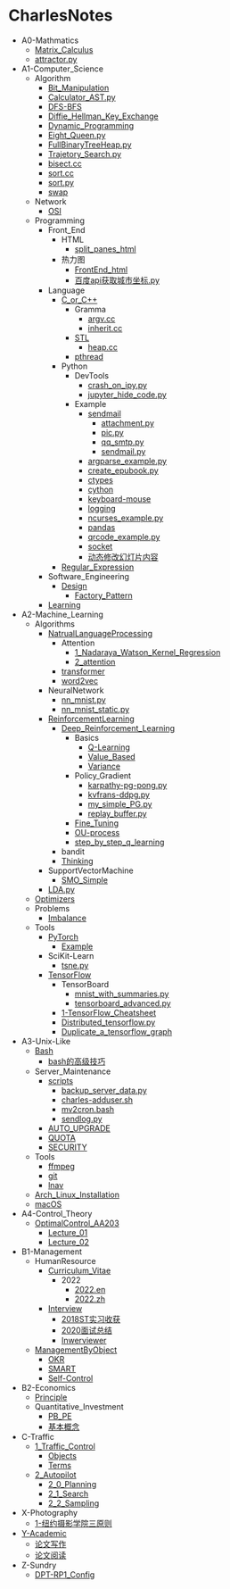 # CharlesNotes

- A0-Mathmatics
  - [Matrix_Calculus](A0-Mathmatics/Matrix_Calculus.md)
  - [attractor.py](A0-Mathmatics/attractor.py.md)
- A1-Computer_Science
  - Algorithm
    - [Bit_Manipulation](A1-Computer_Science/Algorithm/Bit_Manipulation.md)
    - [Calculator_AST.py](A1-Computer_Science/Algorithm/Calculator_AST.py.md)
    - [DFS-BFS](A1-Computer_Science/Algorithm/DFS-BFS.md)
    - [Diffie_Hellman_Key_Exchange](A1-Computer_Science/Algorithm/Diffie_Hellman_Key_Exchange.md)
    - [Dynamic_Programming](A1-Computer_Science/Algorithm/Dynamic_Programming.md)
    - [Eight_Queen.py](A1-Computer_Science/Algorithm/Eight_Queen.py.md)
    - [FullBinaryTreeHeap.py](A1-Computer_Science/Algorithm/FullBinaryTreeHeap.py.md)
    - [Trajetory_Search.py](A1-Computer_Science/Algorithm/Trajetory_Search.py.md)
    - [bisect.cc](A1-Computer_Science/Algorithm/bisect.cc.md)
    - [sort.cc](A1-Computer_Science/Algorithm/sort.cc.md)
    - [sort.py](A1-Computer_Science/Algorithm/sort.py.md)
    - [swap](A1-Computer_Science/Algorithm/swap.md)
  - Network
    - [OSI](A1-Computer_Science/Network/OSI.md)
  - Programming
    - Front_End
      - HTML
        - [split_panes_html](A1-Computer_Science/Programming/Front_End/HTML/split_panes_html.md)
      - 热力图
        - [FrontEnd_html](A1-Computer_Science/Programming/Front_End/热力图/FrontEnd_html.md)
        - [百度api获取城市坐标.py](A1-Computer_Science/Programming/Front_End/热力图/百度api获取城市坐标.py.md)
    - Language
      - [C_or_C++](A1-Computer_Science/Programming/Language/C_or_C++/README.md)
        - Gramma
          - [argv.cc](A1-Computer_Science/Programming/Language/C_or_C++/Gramma/argv.cc.md)
          - [inherit.cc](A1-Computer_Science/Programming/Language/C_or_C++/Gramma/inherit.cc.md)
        - [STL](A1-Computer_Science/Programming/Language/C_or_C++/STL/README.md)
          - [heap.cc](A1-Computer_Science/Programming/Language/C_or_C++/STL/heap.cc.md)
        - [pthread](A1-Computer_Science/Programming/Language/C_or_C++/pthread.md)
      - Python
        - DevTools
          - [crash_on_ipy.py](A1-Computer_Science/Programming/Language/Python/DevTools/crash_on_ipy.py.md)
          - [jupyter_hide_code.py](A1-Computer_Science/Programming/Language/Python/DevTools/jupyter_hide_code.py.md)
        - Example
          - [sendmail](A1-Computer_Science/Programming/Language/Python/Example/sendmail/README.md)
            - [attachment.py](A1-Computer_Science/Programming/Language/Python/Example/sendmail/attachment.py.md)
            - [pic.py](A1-Computer_Science/Programming/Language/Python/Example/sendmail/pic.py.md)
            - [qq_smtp.py](A1-Computer_Science/Programming/Language/Python/Example/sendmail/qq_smtp.py.md)
            - [sendmail.py](A1-Computer_Science/Programming/Language/Python/Example/sendmail/sendmail.py.md)
          - [argparse_example.py](A1-Computer_Science/Programming/Language/Python/Example/argparse_example.py.md)
          - [create_epubook.py](A1-Computer_Science/Programming/Language/Python/Example/create_epubook.py.md)
          - [ctypes](A1-Computer_Science/Programming/Language/Python/Example/ctypes.md)
          - [cython](A1-Computer_Science/Programming/Language/Python/Example/cython.md)
          - [keyboard-mouse](A1-Computer_Science/Programming/Language/Python/Example/keyboard-mouse.md)
          - [logging](A1-Computer_Science/Programming/Language/Python/Example/logging.md)
          - [ncurses_example.py](A1-Computer_Science/Programming/Language/Python/Example/ncurses_example.py.md)
          - [pandas](A1-Computer_Science/Programming/Language/Python/Example/pandas.md)
          - [qrcode_example.py](A1-Computer_Science/Programming/Language/Python/Example/qrcode_example.py.md)
          - [socket](A1-Computer_Science/Programming/Language/Python/Example/socket.md)
          - [动态修改幻灯片内容](A1-Computer_Science/Programming/Language/Python/Example/动态修改幻灯片内容.md)
      - [Regular_Expression](A1-Computer_Science/Programming/Language/Regular_Expression.md)
    - Software_Engineering
      - [Design](A1-Computer_Science/Programming/Software_Engineering/Design/README.md)
        - [Factory_Pattern](A1-Computer_Science/Programming/Software_Engineering/Design/Factory_Pattern.md)
    - [Learning](A1-Computer_Science/Programming/Learning.md)
- A2-Machine_Learning
  - Algorithms
    - [NatrualLanguageProcessing](A2-Machine_Learning/Algorithms/NatrualLanguageProcessing/README.md)
      - Attention
        - [1_Nadaraya_Watson_Kernel_Regression](A2-Machine_Learning/Algorithms/NatrualLanguageProcessing/Attention/1_Nadaraya_Watson_Kernel_Regression.md)
        - [2_attention](A2-Machine_Learning/Algorithms/NatrualLanguageProcessing/Attention/2_attention.md)
      - [transformer](A2-Machine_Learning/Algorithms/NatrualLanguageProcessing/transformer.md)
      - [word2vec](A2-Machine_Learning/Algorithms/NatrualLanguageProcessing/word2vec.md)
    - NeuralNetwork
      - [nn_mnist.py](A2-Machine_Learning/Algorithms/NeuralNetwork/nn_mnist.py.md)
      - [nn_mnist_static.py](A2-Machine_Learning/Algorithms/NeuralNetwork/nn_mnist_static.py.md)
    - [ReinforcementLearning](A2-Machine_Learning/Algorithms/ReinforcementLearning/README.md)
      - [Deep_Reinforcement_Learning](A2-Machine_Learning/Algorithms/ReinforcementLearning/Deep_Reinforcement_Learning/README.md)
        - Basics
          - [Q-Learning](A2-Machine_Learning/Algorithms/ReinforcementLearning/Deep_Reinforcement_Learning/Basics/Q-Learning.md)
          - [Value_Based](A2-Machine_Learning/Algorithms/ReinforcementLearning/Deep_Reinforcement_Learning/Basics/Value_Based.md)
          - [Variance](A2-Machine_Learning/Algorithms/ReinforcementLearning/Deep_Reinforcement_Learning/Basics/Variance.md)
        - Policy_Gradient
          - [karpathy-pg-pong.py](A2-Machine_Learning/Algorithms/ReinforcementLearning/Deep_Reinforcement_Learning/Policy_Gradient/karpathy-pg-pong.py.md)
          - [kvfrans-ddpg.py](A2-Machine_Learning/Algorithms/ReinforcementLearning/Deep_Reinforcement_Learning/Policy_Gradient/kvfrans-ddpg.py.md)
          - [my_simple_PG.py](A2-Machine_Learning/Algorithms/ReinforcementLearning/Deep_Reinforcement_Learning/Policy_Gradient/my_simple_PG.py.md)
          - [replay_buffer.py](A2-Machine_Learning/Algorithms/ReinforcementLearning/Deep_Reinforcement_Learning/Policy_Gradient/replay_buffer.py.md)
        - [Fine_Tuning](A2-Machine_Learning/Algorithms/ReinforcementLearning/Deep_Reinforcement_Learning/Fine_Tuning.md)
        - [OU-process](A2-Machine_Learning/Algorithms/ReinforcementLearning/Deep_Reinforcement_Learning/OU-process.md)
        - [step_by_step_q_learning](A2-Machine_Learning/Algorithms/ReinforcementLearning/Deep_Reinforcement_Learning/step_by_step_q_learning.md)
      - bandit
      - [Thinking](A2-Machine_Learning/Algorithms/ReinforcementLearning/Thinking.md)
    - SupportVectorMachine
      - [SMO_Simple](A2-Machine_Learning/Algorithms/SupportVectorMachine/SMO_Simple.md)
    - [LDA.py](A2-Machine_Learning/Algorithms/LDA.py.md)
  - [Optimizers](A2-Machine_Learning/Optimizers/README.md)
  - Problems
    - [Imbalance](A2-Machine_Learning/Problems/Imbalance.md)
  - Tools
    - [PyTorch](A2-Machine_Learning/Tools/PyTorch/README.md)
      - [Example](A2-Machine_Learning/Tools/PyTorch/Example.md)
    - SciKit-Learn
      - [tsne.py](A2-Machine_Learning/Tools/SciKit-Learn/tsne.py.md)
    - [TensorFlow](A2-Machine_Learning/Tools/TensorFlow/README.md)
      - TensorBoard
        - [mnist_with_summaries.py](A2-Machine_Learning/Tools/TensorFlow/TensorBoard/mnist_with_summaries.py.md)
        - [tensorboard_advanced.py](A2-Machine_Learning/Tools/TensorFlow/TensorBoard/tensorboard_advanced.py.md)
      - [1-TensorFlow_Cheatsheet](A2-Machine_Learning/Tools/TensorFlow/1-TensorFlow_Cheatsheet.md)
      - [Distributed_tensorflow.py](A2-Machine_Learning/Tools/TensorFlow/Distributed_tensorflow.py.md)
      - [Duplicate_a_tensorflow_graph](A2-Machine_Learning/Tools/TensorFlow/Duplicate_a_tensorflow_graph.md)
- A3-Unix-Like
  - [Bash](A3-Unix-Like/Bash/README.md)
    - [bash的高级技巧](A3-Unix-Like/Bash/bash的高级技巧.md)
  - Server_Maintenance
    - [scripts](A3-Unix-Like/Server_Maintenance/scripts/README.md)
      - [backup_server_data.py](A3-Unix-Like/Server_Maintenance/scripts/backup_server_data.py.md)
      - [charles-adduser.sh](A3-Unix-Like/Server_Maintenance/scripts/charles-adduser.sh.md)
      - [mv2cron.bash](A3-Unix-Like/Server_Maintenance/scripts/mv2cron.bash.md)
      - [sendlog.py](A3-Unix-Like/Server_Maintenance/scripts/sendlog.py.md)
    - [AUTO_UPGRADE](A3-Unix-Like/Server_Maintenance/AUTO_UPGRADE.md)
    - [QUOTA](A3-Unix-Like/Server_Maintenance/QUOTA.md)
    - [SECURITY](A3-Unix-Like/Server_Maintenance/SECURITY.md)
  - Tools
    - [ffmpeg](A3-Unix-Like/Tools/ffmpeg.md)
    - [git](A3-Unix-Like/Tools/git.md)
    - [lnav](A3-Unix-Like/Tools/lnav.md)
  - [Arch_Linux_Installation](A3-Unix-Like/Arch_Linux_Installation.md)
  - [macOS](A3-Unix-Like/macOS.md)
- A4-Control_Theory
  - [OptimalControl_AA203](A4-Control_Theory/OptimalControl_AA203/README.md)
    - [Lecture_01](A4-Control_Theory/OptimalControl_AA203/Lecture_01.md)
    - [Lecture_02](A4-Control_Theory/OptimalControl_AA203/Lecture_02.md)
- B1-Management
  - HumanResource
    - [Curriculum_Vitae](B1-Management/HumanResource/Curriculum_Vitae/README.md)
      - 2022
        - [2022.en](B1-Management/HumanResource/Curriculum_Vitae/2022/2022.en.md)
        - [2022.zh](B1-Management/HumanResource/Curriculum_Vitae/2022/2022.zh.md)
    - [Interview](B1-Management/HumanResource/Interview/README.md)
      - [2018ST实习收获](B1-Management/HumanResource/Interview/2018ST实习收获.md)
      - [2020面试总结](B1-Management/HumanResource/Interview/2020面试总结.md)
      - [Inwerviewer](B1-Management/HumanResource/Interview/Inwerviewer.md)
  - [ManagementByObject](B1-Management/ManagementByObject/README.md)
    - [OKR](B1-Management/ManagementByObject/OKR.md)
    - [SMART](B1-Management/ManagementByObject/SMART.md)
    - [Self-Control](B1-Management/ManagementByObject/Self-Control.md)
- B2-Economics
  - [Principle](B2-Economics/Principle/README.md)
  - Quantitative_Investment
    - [PB_PE](B2-Economics/Quantitative_Investment/PB_PE.md)
    - [基本概念](B2-Economics/Quantitative_Investment/基本概念.md)
- C-Traffic
  - [1_Traffic_Control](C-Traffic/1_Traffic_Control/README.md)
    - [Objects](C-Traffic/1_Traffic_Control/Objects.md)
    - [Terms](C-Traffic/1_Traffic_Control/Terms.md)
  - [2_Autopilot](C-Traffic/2_Autopilot/README.md)
    - [2_0_Planning](C-Traffic/2_Autopilot/2_0_Planning.md)
    - [2_1_Search](C-Traffic/2_Autopilot/2_1_Search.md)
    - [2_2_Sampling](C-Traffic/2_Autopilot/2_2_Sampling.md)
- X-Photography
  - [1-纽约摄影学院三原则](X-Photography/1-纽约摄影学院三原则.md)
- [Y-Academic](Y-Academic/README.md)
  - [论文写作](Y-Academic/论文写作.md)
  - [论文阅读](Y-Academic/论文阅读.md)
- Z-Sundry
  - [DPT-RP1_Config](Z-Sundry/DPT-RP1_Config.md)
